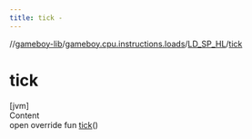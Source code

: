 ```yaml
---
title: tick -
---
```

//[gameboy-lib](../../index.md)/[gameboy.cpu.instructions.loads](../index.md)/[LD_SP_HL](index.md)/[tick](tick.md)



# tick  
[jvm]  
Content  
open override fun [tick](tick.md)()  



